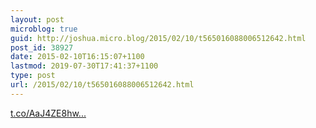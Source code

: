 ```yaml
---
layout: post
microblog: true
guid: http://joshua.micro.blog/2015/02/10/t565016088006512642.html
post_id: 38927
date: 2015-02-10T16:15:07+1100
lastmod: 2019-07-30T17:41:37+1100
type: post
url: /2015/02/10/t565016088006512642.html
---
```

[t.co/AaJ4ZE8hw...](http://t.co/AaJ4ZE8hwl)
